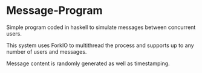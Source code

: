 # Message-Program
Simple program coded in haskell to simulate messages between concurrent users.

This system uses ForkIO to multithread the process and supports up to any number of users and messages.

Message content is randomly generated as well as timestamping.
